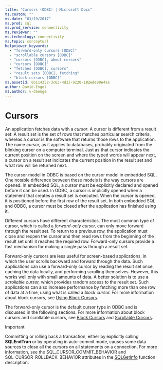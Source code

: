 ```yaml
---
title: "Cursors (ODBC) | Microsoft Docs"
ms.custom: ""
ms.date: "01/19/2017"
ms.prod: sql
ms.prod_service: connectivity
ms.reviewer: ""
ms.technology: connectivity
ms.topic: conceptual
helpviewer_keywords: 
  - "forward-only cursors [ODBC]"
  - "scrollable cursors [ODBC]"
  - "cursors [ODBC], about cursors"
  - "cursors [ODBC]"
  - "fetches [ODBC], cursors"
  - "result sets [ODBC], fetching"
  - "block cursors [ODBC]"
ms.assetid: 0b114352-3c63-4d33-9220-182ede90e4aa
author: David-Engel
ms.author: v-daenge
---
```

# Cursors
An application fetches data with a *cursor*. A cursor is different from a result set: A result set is the set of rows that matches particular search criteria, whereas a cursor is the software that returns those rows to the application. The name *cursor,* as it applies to databases, probably originated from the blinking cursor on a computer terminal. Just as that cursor indicates the current position on the screen and where the typed words will appear next, a cursor on a result set indicates the current position in the result set and what row will be returned next.  
  
 The cursor model in ODBC is based on the cursor model in embedded SQL. One notable difference between these models is the way cursors are opened. In embedded SQL, a cursor must be explicitly declared and opened before it can be used. In ODBC, a cursor is implicitly opened when a statement that creates a result set is executed. When the cursor is opened, it is positioned before the first row of the result set. In both embedded SQL and ODBC, a cursor must be closed after the application has finished using it.  
  
 Different cursors have different characteristics. The most common type of cursor, which is called a *forward-only cursor,* can only move forward through the result set. To return to a previous row, the application must close and reopen the cursor and then read rows from the beginning of the result set until it reaches the required row. Forward-only cursors provide a fast mechanism for making a single pass through a result set.  
  
 Forward-only cursors are less useful for screen-based applications, in which the user scrolls backward and forward through the data. Such applications can use a forward-only cursor by reading the result set once, caching the data locally, and performing scrolling themselves. However, this works well only with small amounts of data. A better solution is to use a *scrollable cursor,* which provides random access to the result set. Such applications can also increase performance by fetching more than one row of data at a time, using what is called a *block cursor.* For more information about block cursors, see [Using Block Cursors](../../../odbc/reference/develop-app/using-block-cursors.md).  
  
 The forward-only cursor is the default cursor type in ODBC and is discussed in the following sections. For more information about block cursors and scrollable cursors, see [Block Cursors](../../../odbc/reference/develop-app/block-cursors.md) and [Scrollable Cursors](../../../odbc/reference/develop-app/scrollable-cursors.md).  
  
> [!IMPORTANT]  
>  Committing or rolling back a transaction, either by explicitly calling **SQLEndTran** or by operating in auto-commit mode, causes some data sources to close all the cursors on all statements on a connection. For more information, see the SQL_CURSOR_COMMIT_BEHAVIOR and SQL_CURSOR_ROLLBACK_BEHAVIOR attributes in the [SQLGetInfo](../../../odbc/reference/syntax/sqlgetinfo-function.md) function description.
